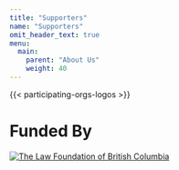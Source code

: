 ```yaml
---
title: "Supporters"
name: "Supporters"
omit_header_text: true
menu:
  main:
    parent: "About Us"
    weight: 40
---
```


{{< participating-orgs-logos >}}

<h1 class="tc">Funded By</h1>

<div class="tc mt2">
  <a href="https://www.lawfoundationbc.org/" target="_blank" class="dib mv3"><img src="/images/funded-by-org/law-foundation-of-bc.jpg" alt="The Law Foundation of British Columbia" class="w5"></a><br>
</div>
